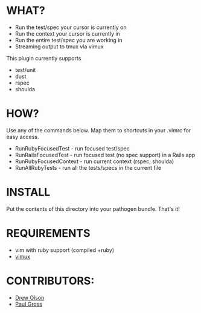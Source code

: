WHAT?
====================

- Run the test/spec your cursor is currently on
- Run the context your cursor is currently in
- Run the entire test/spec you are working in
- Streaming output to tmux via vimux

This plugin currently supports
  - test/unit
  - dust
  - rspec
  - shoulda

HOW?
====================

Use any of the commands below. Map them to shortcuts
in your .vimrc for easy access.

  - RunRubyFocusedTest - run focused test/spec
  - RunRailsFocusedTest - run focused test (no spec support) in a Rails app
  - RunRubyFocusedContext - run current context (rspec, shoulda)
  - RunAllRubyTests - run all the tests/specs in the current file

INSTALL
====================

Put the contents of this directory into your pathogen bundle. That's it!

REQUIREMENTS
====================

- vim with ruby support (compiled +ruby)
- [vimux](https://github.com/benmills/vimux)

CONTRIBUTORS:
====================

- [Drew Olson](https://github.com/drewolson)
- [Paul Gross](https://github.com/pgr0ss)
